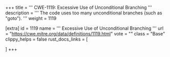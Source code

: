 +++
title = '''
CWE-1119: Excessive Use of Unconditional Branching
'''
description	= '''
The code uses too many unconditional branches (such as "goto").
'''
weight = 1119

[extra]
id = 1119
name = '''
Excessive Use of Unconditional Branching
'''
url = "https://cwe.mitre.org/data/definitions/1119.html"
vote = ""
class = "Base"
clippy_helps = false
rust_docs_links = [
	
]
+++

